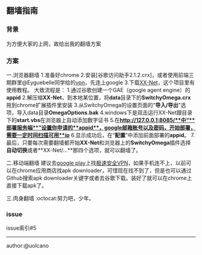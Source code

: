 ## 翻墙指南 ##
### 背景 ###
为方便大家的上网，故给出我的翻墙方案
### 方案 ###
一.浏览器翻墙
1.准备好chrome
2.安装[谷歌访问助手2.1.2.crx]，或者使用前端三期群里@Eyguebelle同学给的[vpn](http://104.128.233.247/2015/12/04/beiwang/)，先连上google
3.下载[XX-Net](https://github.com/XX-net/XX-Net)，这个项目里有使用教程。
大致流程是：
1.通过谷歌创建一个GAE（google agent engine）的**appid**
2.解压缩**XX-Net**，到本地某位置，将**data**目录下的**SwitchyOmega.crx**拖到chrome扩展插件里安装
3.从SwitchyOmega的设置页面的“**导入/导出**”选项，导入data目录**OmegaOptions.bak**
4.windows下是双击运行XX-Net跟目录下的**start.vbs**在浏览器上自动添加数字证书
5.在**http://127.0.0.1:8085/**中“**部署服务端**”设置你申请的**appid**，google邮箱账号以及密码，开始部署，需要一定时间扫描可用**ip**
6.显示成功后，在“**配置**”中添加前面部署的**appid**。
7.最后，只要每次需要翻墙都开始**XX-Net**和浏览器上的**SwitchyOmega**插件选择**自动切换**或者**XX-Net/...**那四个选项，就可以翻墙了。

二.移动端翻墙
建议去[google play](https://play.google.com/store)上找[极速安全VPN](https://play.google.com/store/apps/details?id=com.lausny.ocvpnaiofree)，如果手机连不上，以前可以在chrome应用商店找apk downloader，可惜现在找不到了，但是也可以通过Github搜索apk downloader关键字或者去谷歌下载。装好了就可以在chrome上直接下载apk了。

三.肉身翻墙
:octocat:努力吧，少年。

### issue ###
issue索引#5

---
author:@uolcano
